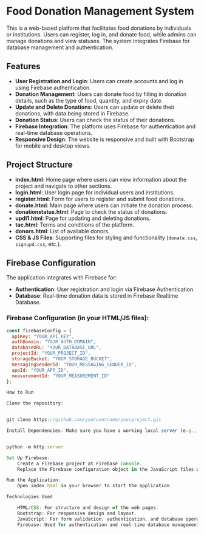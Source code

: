 
# Food Donation Management System

This is a web-based platform that facilitates food donations by individuals or institutions. Users can register, log in, and donate food, while admins can manage donations and view statuses. The system integrates Firebase for database management and authentication.

## Features

- **User Registration and Login**: Users can create accounts and log in using Firebase authentication.
- **Donation Management**: Users can donate food by filling in donation details, such as the type of food, quantity, and expiry date.
- **Update and Delete Donations**: Users can update or delete their donations, with data being stored in Firebase.
- **Donation Status**: Users can check the status of their donations.
- **Firebase Integration**: The platform uses Firebase for authentication and real-time database operations.
- **Responsive Design**: The website is responsive and built with Bootstrap for mobile and desktop views.

## Project Structure

- **index.html**: Home page where users can view information about the project and navigate to other sections.
- **login.html**: User login page for individual users and institutions.
- **register.html**: Form for users to register and submit food donations.
- **donate.html**: Main page where users can initiate the donation process.
- **donationstatus.html**: Page to check the status of donations.
- **updl1.html**: Page for updating and deleting donations.
- **tac.html**: Terms and conditions of the platform.
- **donors.html**: List of available donors.
- **CSS & JS Files**: Supporting files for styling and functionality (`donate.css`, `signupd.css`, etc.).

## Firebase Configuration

The application integrates with Firebase for:
- **Authentication**: User registration and login via Firebase Authentication.
- **Database**: Real-time donation data is stored in Firebase Realtime Database.

### Firebase Configuration (in your HTML/JS files):

```javascript
const firebaseConfig = {
  apiKey: "YOUR_API_KEY",
  authDomain: "YOUR_AUTH_DOMAIN",
  databaseURL: "YOUR_DATABASE_URL",
  projectId: "YOUR_PROJECT_ID",
  storageBucket: "YOUR_STORAGE_BUCKET",
  messagingSenderId: "YOUR_MESSAGING_SENDER_ID",
  appId: "YOUR_APP_ID",
  measurementId: "YOUR_MEASUREMENT_ID"
};

How to Run

Clone the repository:


git clone https://github.com/yourusername/yourproject.git

Install Dependencies: Make sure you have a working local server (e.g., XAMPP, WAMP, or use a simple Python server):


python -m http.server

Set Up Firebase:
    Create a Firebase project at Firebase Console.
    Replace the Firebase configuration object in the JavaScript files with your own Firebase project settings.

Run the Application:
    Open index.html in your browser to start the application.

Technologies Used

    HTML/CSS: For structure and design of the web pages.
    Bootstrap: For responsive design and layout.
    JavaScript: For form validation, authentication, and database operations.
    Firebase: Used for authentication and real-time database management.


